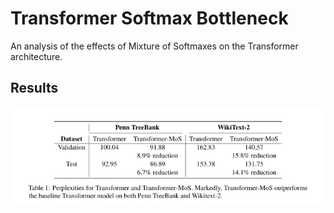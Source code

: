 # Transformer Softmax Bottleneck
An analysis of the effects of Mixture of Softmaxes on the Transformer architecture.

## Results
![alt text](https://github.com/ChrisBenka/Transformer_MOS/blob/main/Table1.png?raw=true)


